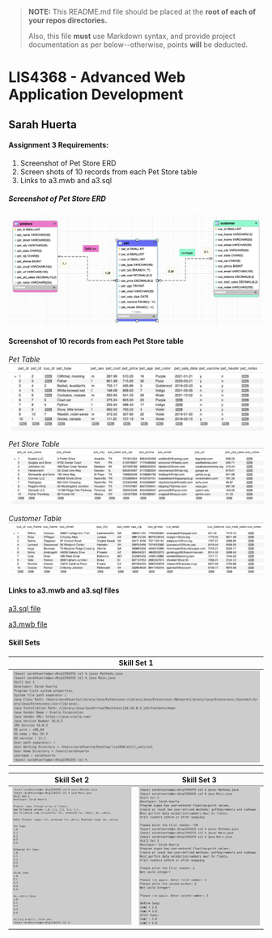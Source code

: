 > **NOTE:** This README.md file should be placed at the **root of each of your repos directories.**
>
>Also, this file **must** use Markdown syntax, and provide project documentation as per below--otherwise, points **will** be deducted.
>

# LIS4368 - Advanced Web Application Development

## Sarah Huerta

#### Assignment 3 Requirements:

1. Screenshot of Pet Store ERD
2. Screen shots of 10 records from each Pet Store table
3. Links to a3.mwb and a3.sql

##### Screenshot of Pet Store ERD
![Pet Store ERD](img/a3_erd.png)

#### Screenshot of 10 records from each Pet Store table

*Pet Table*
![Records of Pet Table](img/a3_pet.png)

*Pet Store Table*
![Records of Pet Store Table](img/a3_pst.png)

*Customer Table*
![Records of Customer Table](img/a3_cus.png)


#### Links to a3.mwb and a3.sql files

[a3.sql file](https://bitbucket.org/sah16m/lis4368/src/master/a3/docs/a3.sql)

[a3.mwb file](https://bitbucket.org/sah16m/lis4368/src/master/a3/docs/a3.mwb)


#### Skill Sets

| Skill Set 1 |
| ------- |
| ![ss1](../skill_sets/ss1/ss1.png) |

| Skill Set 2 | Skill Set 3
| ------- | ------ |
| ![ss2](../skill_sets/ss2/ss2.png) | ![ss3](../skill_sets/ss3/ss3.png) |
